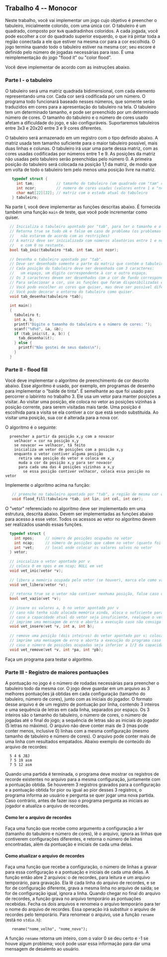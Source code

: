 ## Trabalho 4 -- Monocor

Neste trabalho, você vai implementar um jogo cujo objetivo é preencher o tabuleiro, inicialmente colorido, com uma única cor.
O tabuleiro é um quadrado, composto por `NxN` quadradinhos coloridos.
A cada jogada, você pode escolher a cor do quadrado superior esquerdo, o que irá pintar toda a região conectada a ele que estiver na mesma cor para a cor escolhida.
O jogo termina quando todo o tabuleiro estiver na mesma cor; seu escore é definido pelo número de jogadas necessárias para isso.
É uma reimplementação do jogo "flood it" ou "color flood".

Você deve implementar de acordo com as instruções abaixo.

### Parte I - o tabuleiro

O tabuleiro será uma matriz quadrada bidimensional, com cada elemento representando uma cor.
Cada cor será codificada por um número. O programa todo funcionará baseado nesses números, que somente serão traduzidos em cores para a apresentação do tabuleiro na tela.
O tabuleiro tem um determinado tamanho, e pode ser preenchido por um determinado número de cores.
O tamanho do tabuleiro e o número de cores usado afetam a dificuldade do jogo, e são configuráveis.
Suportaremos tabuleiros entre 3x3 e 20x20 entre 3 e 9 cores diferentes.

O tabuleiro será armazenado em um registro com o tipo definido abaixo.
A matriz usada tem tamanho suficiente para o maior tabuleiro possível, mais duas linhas e colunas.
O tabuleiro irá usar uma parte dessa matriz, com as cores usadas codificadas por números entre 1 e 9.
As posições da matriz não usadas pelo tabuleiro serão preenchidas pelo número 0.
A primeira posição do tabuleiro será colocada na posição 1,1 da matriz, de modo que em volta de todo o tabuleiro tem pelo menos uma posição livre na matriz.

```c
   typedef struct {
     int tam;          // tamanho do tabuleiro (um quadrado com "tam" casas de lado) (entre 3 e 20)
     int ncor;         // numero de cores usadas (valores entre 1 e "ncor") (entre 3 e 9)
     char mat[22][22]; // matriz com o estado atual do tabuleiro
   } tabuleiro;
```

Na parte I, você deve implementar as funções descritas abaixo.
É fornecida também uma função `main` de teste, que você pode incrementar como quiser.

```c
  // Inicializa o tabuleiro apontado por "tab", para ter o tamanho e o número de cores fornecidas.
  // Retorna true se tudo ok e false em caso de problema (os problemas possíveis são tam ou ncor
  //   não estarem de acordo com as restrições)
  // A matriz deve ser inicializada com números aleatórios entre 1 e ncor na região do tabuleiro 
  //   e com 0 no restante.
  bool tab_inic(tabuleiro *tab, int tam, int ncor);
  
  // Desenha o tabuleiro apontado por "tab".
  // Deve ser desenhado somente a parte da matriz que contém o tabuleiro.
  // Cada posição do tabuleiro deve ser desenhada com 3 caracteres: 
  //   um espaço, um dígito correspondente à cor e outro espaço.
  // Os 3 caracteres devem ser desenhados com a cor de fundo correspondente à cor representada pelo dígito.
  // Para selecionar a cor, use as funções que foram disponibilizadas em alguma aula passada.
  // Você pode escolher as cores que quiser, mas deve ser possível diferenciar facilmente as 9 cores.
  // Você pode decorar o entorno do tabuleiro como quiser.
  void tab_desenha(tabuleiro *tab);
  
  int main()
  {
    tabuleiro t;
    int a, b;
    printf("Digite o tamanho do tabuleiro e o número de cores: ");
    scanf("%d%d", &a, &b);
    if (tab_inic(&t, a, b)) {
      tab_desenha(&t);
    } else {
      printf("Não gostei de seus dados\n");
    }
  }
```

### Parte II - flood fill

Você deve implementar o algoritmo de preenchimento de cor descrito abaixo.
Esse algoritmo é usado, por exemplo, em programas de desenho para implementar o "balde de tinta".
É semelhante ao que foi usado para percorrer o labirinto no trabalho 3.
Ele usa um vetor para manter posições a visitar.
Ao visitar uma posição, ele coloca no vetor as posições vizinhas à posição corrente, para serem visitadas mais tarde.
Uma posição é escolhida para a visita se ela contiver a cor que está sendo substituída.
Ao visitar uma posição, sua cor é alterada para a nova cor.

O algoritmo é o seguinte:

```
  preencher a partir da posição x,y com a novacor
    velhacor = cor na posição x,y
    se novacor == velhacor, tá feito
    inicializa um vetor de posições com a posição x,y
    enquanto o vetor contiver alguma posição
      retira uma posição do vetor e coloca em x,y
      muda a cor da posição x,y para ser novacor
      para cada uma das 4 posições vizinhas a x,y
        se essa posição contiver velhacor, coloca essa posição no vetor
```

Implemente o algoritmo acima na função:
```c
   // preenche no tabuleiro apontado por "tab", a região de mesma cor que inicia na posição "lin,col", com a cor "cor"
   void flood_fill(tabuleiro *tab, int lin, int col, int cor);
```

O "vetor" referenciado no algoritmo deve ser implementado em uma estrutura, descrita abaixo.
Devem ser implementadas as funções abaixo para acesso a esse vetor.
Todos os acessos ao vetor no algoritmo devem ser realizados usando essas funções.

```c
  typedef struct {
    int npos;     // número de posições ocupadas no vetor
    int ncap;     // número de posições que cabem no vetor (quanto foi alocado)
    int *vet;     // local onde colocar os valores salvos no vetor
  } vetor;
  
  // inicializa o vetor apontado por v
  // coloca 0 em npos e em ncap; NULL em vet
  void vet_inic(vetor *v);
  
  // libera a memória ocupada pelo vetor (se houver), marca ele como vazio (o que é feito em vet_inic)
  void vet_libera(vetor *v);
  
  // retorna true se o vetor não contiver nenhuma posição, false caso contenha alguma
  bool vet_vazio(vet *v);
  
  // insere os valores a, b no vetor apontado por v
  // caso não tenha sido alocada memória ainda, aloca o suficiente para 2 posições (4 inteiros)
  // caso a capacidade atual do vetor seja insuficiente, realoque o vetor com o dobro da capacidade atual
  // imprime uma mensagem de erro e aborta a execução caso não consiga alocar memória
  void vet_insere(vet *v, int a, int b);
  
  // remove uma posição (dois inteiros) do vetor apontado por v; coloca esses valores nos locais apontados por pa e pb
  // imprime uma mensagem de erro e aborta a execução do programa caso o vetor esteja vazio
  // caso o número de posições ocupadas seja inferior a 1/3 da capacidade, realoque o vetor com metade da capacidade
  void vet_remove(vet *v, int *pa, int *pb);
```

Faça um programa para testar o algoritmo.

### Parte III - Registro de maiores pontuações

A pontuação no jogo é o número de rodadas necessárias para preencher o tabuleiro todo da mesma cor.
O jogo deve guardar em um arquivo as 3 melhores pontuações já obtidas em cada configuração (tamanho do tabuleiro, número de cores), junto com as iniciais do jogador.
O formato desse arquivo é de um registro de pontuação por linha, contendo 3 inteiros e uma sequência de letras em cada linha, separados por espaço. Os 3 inteiros são o tamanho do tabuleiro, o número de cores, o número de jogadas até o final do jogo; a sequência de letras são as iniciais do jogador (5 letras no máximo).
O arquivo não deve conter mais de 3 (mas pode conter menos, inclusive 0) linhas com a mesma configuração (mesmo tamanho de tabuleiro e número de cores).
O arquivo pode conter mais de uma linha com resultados empatados.
Abaixo exemplo de conteúdo do arquivo de recordes:
```
  5 4 6 JBJ
  7 5 19 asm
  7 5 12 asm
```

Quando uma partida é terminada, o programa deve mostrar os registros de recorde existentes no arquivo para a mesma configuração, juntamente com a pontuação obtida.
Se houverem 3 registros gravados para a configuração e a pontuação obtida for pior ou igual ao pior desses 3 registros, o programa informa ao usuário e pergunta se quer jogar uma nova partida.
Caso contrário, antes de fazer isso o programa pergunta as iniciais ao jogador e atualiza o arquivo de recordes.

#### Como ler o arquivo de recordes

Faça uma função que recebe como argumento a configuração a ler (tamanho do tabuleiro e número de cores), lê o arquivo, ignora as linhas que contiverem configurações diferentes, e retorna o número de linhas encontradas, além da pontuação e iniciais de cada uma delas.

#### Como atualizar o arquivo de recordes

Faça uma função que recebe a configuração, o número de linhas a gravar para essa configuração e a pontuação e iniciais de cada uma delas.
A função então abre 2 arquivos: o de recordes, para leitura e um arquivo temporário, para gravação.
Ela lê cada linha do arquivo de recordes, e se for de configuração diferente, grava a mesma linha no arquivo de saída; se for de configuração igual, ignora a linha.
Quando chegar no final do arquivo de recordes, a função grava no arquivo temporário as pontuações recebidas.
Fecha os dois arquivos e renomeia o arquivo temporário para ter o nome do arquivo de recordes. Essa operação irá substituir o arquivo de recordes pelo temporário.
Para renomear o arquivo, use a função `rename` (está no `stdio.h`):
```
   rename("nome_velho", "nome_novo");
```
A função `rename` retorna um inteiro, com o valor 0 se deu certo e -1 se houve algum problema; você pode usar essa informação para dar uma mensagem de desalento ao usuário.
